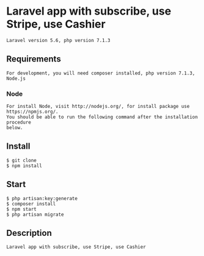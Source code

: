 # Laravel app with subscribe, use Stripe, use Cashier
    
    Laravel version 5.6, php version 7.1.3
    
## Requirements

    For development, you will need composer installed, php version 7.1.3, Node.js

### Node

    For install Node, visit http://nodejs.org/, for install package use https://npmjs.org/.
    You should be able to run the following command after the installation procedure
    below.

## Install
    $ git clone
    $ npm install
## Start
    $ php artisan:key:generate
    $ composer install
    $ npm start
    $ php artisan migrate
## Description
    
    Laravel app with subscribe, use Stripe, use Cashier